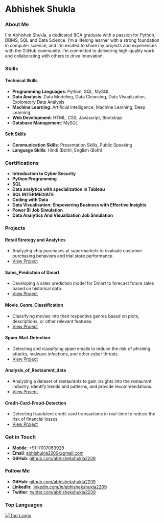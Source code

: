 # Abhishek Shukla

### About Me

I'm Abhishek Shukla, a dedicated BCA graduate with a passion for Python, DBMS, SQL and Data Science. I'm a lifelong learner with a strong foundation in computer science, and I'm excited to share my projects and experiences with the GitHub community. I'm committed to delivering high-quality work and collaborating with others to drive innovation.
### Skills

#### Technical Skills

* **Programming Languages**: Python, SQL, MySQL
* **Data Analysis**: Data Modeling, Data Cleansing, Data Visualization, Exploratory Data Analysis
* **Machine Learning**: Artificial Intelligence, Machine Learning, Deep Learning
* **Web Development**: HTML, CSS, Javascript, Bootstrap
* **Database Management**: MySQL
#### Soft Skills

* **Communication Skills**: Presentation Skills, Public Speaking
* **Language Skills**: Hindi (Both), English (Both)

### Certifications

* **Introduction to Cyber Security**
* **Python Programming**
* **SQL**
* **Data analytics with specialization in Tableau**
* **SQL INTERMEDIATE**
* **Coding with Data**
* **Data Visualisation: Empowering Business with Effective Insights**
* **Power BI Job Simulation**
* **Data Analytics And Visualization Job Simulation**

### Projects

#### Retail Strategy and Analytics

* Analyzing chip purchases at supermarkets to evaluate customer purchasing behaviors and trial store performance.
* [View Project](https://github.com/abhishekshukla2209/Retail-Strategy-and-Analytics)

#### Sales_Prediction of Dmart

* Developing a sales prediction model for Dmart to forecast future sales based on historical data.
* [View Project](https://github.com/abhishekshukla2209/Sales_Prediction_of_Dmart)

#### Movie_Genre_Classification

* Classifying movies into their respective genres based on plots, descriptions, or other relevant features.
* [View Project](https://github.com/abhishekshukla2209/Movie_Genre_Classification)

#### Spam-Mail-Detection

* Detecting and classifying spam emails to reduce the risk of phishing attacks, malware infections, and other cyber threats.
* [View Project](https://github.com/abhishekshukla2209/Spam-Mail-Detection)

#### Analysis_of_Restaurent_data

* Analyzing a dataset of restaurants to gain insights into the restaurant industry, identify trends and patterns, and provide recommendations.
* [View Project](https://github.com/abhishekshukla2209/Analysis_of_Restaurent_data)

#### Credit-Card-Fraud-Detection

* Detecting fraudulent credit card transactions in real-time to reduce the risk of financial losses.
* [View Project](https://github.com/abhishekshukla2209/Credit-Card-Fraud-Detection)

### Get in Touch

* **Mobile**: +91-7007063928
* **Email**: [abhishukla2209@gmail.com](mailto:abhishukla2209@gmail.com)
* **GitHub**: [github.com/abhishekshukla2209](https://github.com/abhishekshukla2209)

### Follow Me

* **GitHub**: [github.com/abhishekshukla2209](https://github.com/abhishekshukla2209)
* **LinkedIn**: [linkedin.com/in/abhishekshukla2209](https://linkedin.com/in/abhishekshukla2209)
* **Twitter**: [twitter.com/abhishekshukla2209](https://twitter.com/abhishekshukla2209)


### Top Languages

[![Top Langs](https://github-readme-stats.vercel.app/api/top-langs/?username=Abhi212209&layout=compact&theme=radical)](https://github.com/abhishekshukla2209)
